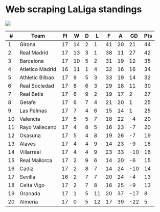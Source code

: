 # Web scraping LaLiga standings
![](https://logospng.org/download/la-liga/logo-la-liga-2048.png)

|   # | Team            |   Pl |   W |   D |   L |   F |   A |   GD |   Pts |
|-----|-----------------|------|-----|-----|-----|-----|-----|------|-------|
|   1 | Girona          |   17 |  14 |   2 |   1 |  41 |  20 |   21 |    44 |
|   2 | Real Madrid     |   17 |  13 |   3 |   1 |  38 |  11 |   27 |    42 |
|   3 | Barcelona       |   17 |  10 |   5 |   2 |  31 |  19 |   12 |    35 |
|   4 | Atletico Madrid |   16 |  11 |   1 |   4 |  32 |  16 |   16 |    34 |
|   5 | Athletic Bilbao |   17 |   9 |   5 |   3 |  33 |  19 |   14 |    32 |
|   6 | Real Sociedad   |   17 |   8 |   6 |   3 |  29 |  18 |   11 |    30 |
|   7 | Real Betis      |   17 |   6 |   9 |   2 |  19 |  17 |    2 |    27 |
|   8 | Getafe          |   17 |   6 |   7 |   4 |  21 |  20 |    1 |    25 |
|   9 | Las Palmas      |   17 |   7 |   4 |   6 |  15 |  14 |    1 |    25 |
|  10 | Valencia        |   17 |   5 |   5 |   7 |  18 |  22 |   -4 |    20 |
|  11 | Rayo Vallecano  |   17 |   4 |   8 |   5 |  16 |  23 |   -7 |    20 |
|  12 | Osasuna         |   17 |   5 |   4 |   8 |  19 |  26 |   -7 |    19 |
|  13 | Alaves          |   17 |   4 |   4 |   9 |  14 |  23 |   -9 |    16 |
|  14 | Villarreal      |   17 |   4 |   4 |   9 |  23 |  33 |  -10 |    16 |
|  15 | Real Mallorca   |   17 |   2 |   9 |   6 |  14 |  20 |   -6 |    15 |
|  16 | Cadiz           |   17 |   2 |   8 |   7 |  14 |  24 |  -10 |    14 |
|  17 | Sevilla         |   16 |   2 |   7 |   7 |  20 |  24 |   -4 |    13 |
|  18 | Celta Vigo      |   17 |   2 |   7 |   8 |  16 |  25 |   -9 |    13 |
|  19 | Granada         |   17 |   1 |   5 |  11 |  20 |  37 |  -17 |     8 |
|  20 | Almeria         |   17 |   0 |   5 |  12 |  17 |  39 |  -22 |     5 |
